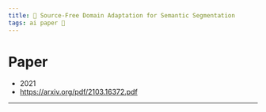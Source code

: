 ```yaml
---
title: 📝 Source-Free Domain Adaptation for Semantic Segmentation
tags: ai paper 📝
---
```


<!--more-->

# Paper

- 2021
- https://arxiv.org/pdf/2103.16372.pdf

---


